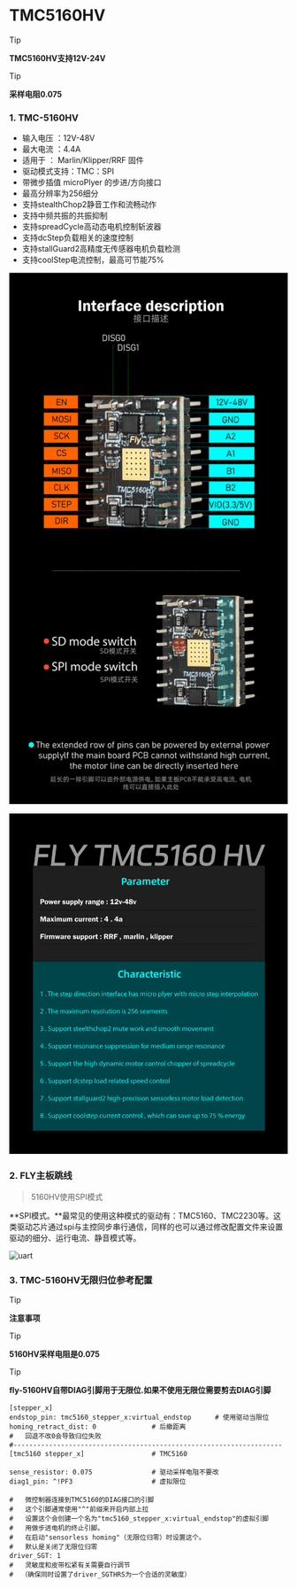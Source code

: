 # TMC5160HV

> [!TIP]
> **TMC5160HV支持12V-24V**

> [!TIP]
> **采样电阻0.075**

### 1.  TMC-5160HV

* 输入电压 ：12V-48V
* 最大电流 ：4.4A
* 适用于 ： Marlin/Klipper/RRF 固件
* 驱动模式支持：TMC：SPI
* 带微步插值 microPlyer 的步进/方向接口
* 最高分辨率为256细分
* 支持stealthChop2静音工作和流畅动作
* 支持中频共振的共振抑制
* 支持spreadCycle高动态电机控制斩波器
* 支持dcStep负载相关的速度控制
* 支持stallGuard2高精度无传感器电机负载检测
* 支持coolStep电流控制，最高可节能75%

![5160](../../images/boards/fly_tmc/5160hv.png)

![5160](../../images/boards/fly_tmc/5160hv-1.png)

### 2. FLY主板跳线

> 5160HV使用SPI模式

**SPI模式。**最常见的使用这种模式的驱动有：TMC5160、TMC2230等。这类驱动芯片通过spi与主控同步串行通信，同样的也可以通过修改配置文件来设置驱动的细分、运行电流、静音模式等。

![uart](../../images/boards/fly_tmc/2209-urat.png)



### 3. TMC-5160HV无限归位参考配置

> [!TIP]
> **注意事项**

> [!TIP]
> **5160HV采样电阻是0.075**

> [!TIP]
> **fly-5160HV自带DIAG引脚用于无限位.如果不使用无限位需要剪去DIAG引脚**

```
[stepper_x]
endstop_pin: tmc5160_stepper_x:virtual_endstop      # 使用驱动当限位
homing_retract_dist: 0              # 后撤距离
#   回退不改0会导致归位失败
#--------------------------------------------------------------------
[tmc5160 stepper_x]                 # TMC5160

sense_resistor: 0.075               # 驱动采样电阻不要改
diag1_pin: ^!PF3                    # 虚拟限位

#   微控制器连接到TMC5160的DIAG接口的引脚
#   这个引脚通常使用"^"前缀来开启内部上拉
#   设置这个会创建一个名为"tmc5160_stepper_x:virtual_endstop"的虚拟引脚
#   用做步进电机的终止引脚。
#   在启动"sensorless homing"（无限位归零）时设置这个。
#   默认是关闭了无限位归零
driver_SGT: 1
#   灵敏度和皮带松紧有关需要自行调节
#  （确保同时设置了driver_SGTHRS为一个合适的灵敏度）


```



   
